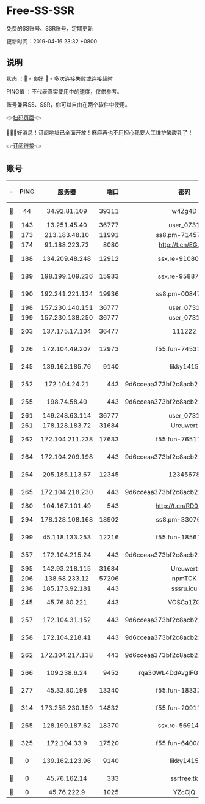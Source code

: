 # Free-SS-SSR

免费的SS账号、SSR账号，定期更新

更新时间：2019-04-16 23:32 +0800

## 说明

状态     ：🙂 - 良好 🙁 - 多次连接失败或连接超时

PING值   ：不代表真实使用中的速度，仅供参考。

账号兼容SS、SSR，你可以自由在两个软件中使用。

👉[扫码页面](https://liesauer.github.io/Free-SS-SSR/)👈

🎉🎉🎉好消息！订阅地址已全面开放！麻麻再也不用担心我要人工维护酸酸乳了！

👉[订阅链接](https://www.liesauer.net/yogurt/subscribe?ACCESS_TOKEN=DAYxR3mMaZAsaqUb)👈

## 账号

|-|PING|服务器|端口|密码|加密方式|区域|
|:----:|:----:|:-----:|-----:|:----:|:----:|:----:|
|🙂|44|34.92.81.109|39311|w4Zg4D|chacha20-ietf|US|
|🙂|143|13.251.45.40|36777|user_0731|chacha20|SG|
|🙂|173|213.183.48.10|11991|ss8.pm-71457072|rc4-md5|RU|
|🙂|174|91.188.223.72|8080|http://t.cn/EGJIyrl|rc4-md5|RU|
|🙂|188|134.209.48.248|12912|ssx.re-91080616|aes-256-cfb|US|
|🙂|189|198.199.109.236|15933|ssx.re-95887185|aes-256-cfb|US|
|🙂|190|192.241.221.124|19936|ss8.pm-00847674|aes-256-cfb|US|
|🙂|198|157.230.140.151|36777|user_0731|chacha20|US|
|🙂|199|157.230.138.250|36777|user_0731|chacha20|US|
|🙂|203|137.175.17.104|36477|111222|aes-256-cfb|US|
|🙂|226|172.104.49.207|12973|f55.fun-74531550|aes-256-cfb|SG|
|🙂|245|139.162.185.76|9140|likky1415|aes-256-cfb|DE|
|🙂|252|172.104.24.21|443|9d6cceaa373bf2c8acb22e60b6a58be6|aes-256-cfb|US|
|🙂|255|198.74.58.40|443|9d6cceaa373bf2c8acb22e60b6a58be6|aes-256-cfb|US|
|🙂|261|149.248.63.114|36777|user_0731|chacha20|CA|
|🙂|261|178.128.183.72|31684|Ureuwert|chacha20|US|
|🙂|262|172.104.211.238|17633|f55.fun-76511105|aes-256-cfb|US|
|🙂|264|172.104.209.198|443|9d6cceaa373bf2c8acb22e60b6a58be6|aes-256-cfb|US|
|🙂|264|205.185.113.67|12345|12345678|aes-256-cfb|US|
|🙂|265|172.104.218.230|443|9d6cceaa373bf2c8acb22e60b6a58be6|aes-256-cfb|US|
|🙂|280|104.167.101.49|543|http://t.cn/RD0D7sx|rc4-md5|CA|
|🙂|294|178.128.108.168|18902|ss8.pm-33076243|aes-256-cfb|SG|
|🙂|299|45.118.133.253|12216|f55.fun-18561678|aes-256-cfb|SG|
|🙂|357|172.104.215.24|443|9d6cceaa373bf2c8acb22e60b6a58be6|aes-256-cfb|US|
|🙂|395|142.93.218.115|31684|Ureuwert|chacha20|IN|
|🙂|206|138.68.233.12|57206|npmTCK|rc4-md5|US|
|🙂|238|185.173.92.181|443|sssru.icu|rc4-md5|RU|
|🙂|245|45.76.80.221|443|VOSCa1ZG|aes-256-cfb|DE|
|🙂|257|172.104.31.152|443|9d6cceaa373bf2c8acb22e60b6a58be6|aes-256-cfb|US|
|🙂|258|172.104.218.41|443|9d6cceaa373bf2c8acb22e60b6a58be6|aes-256-cfb|US|
|🙂|262|172.104.217.138|443|9d6cceaa373bf2c8acb22e60b6a58be6|aes-256-cfb|US|
|🙂|266|109.238.6.24|9452|rqa30WL4DdAvgIFG6Fs3znzTa|aes-256-cfb|FR|
|🙂|277|45.33.80.198|13340|f55.fun-18332298|aes-256-cfb|US|
|🙂|314|173.255.230.159|14832|f55.fun-20911202|aes-256-cfb|US|
|🙁|265|128.199.187.62|18370|ssx.re-56914452|aes-256-cfb|SG|
|🙁|325|172.104.33.9|17520|f55.fun-64008519|aes-256-cfb|SG|
|🙁|0|139.162.123.96|9140|likky1415|aes-256-cfb|JP|
|🙁|0|45.76.162.14|333|ssrfree.tk|aes-256-cfb|SG|
|🙁|0|45.76.222.9|1025|YZcCjQ|rc4-md5|JP|
